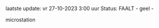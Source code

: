 laatste update: 
vr 27-10-2023  3:00   uur 
Status: FAALT - geel - 
<div class="service Y">microstation</div>